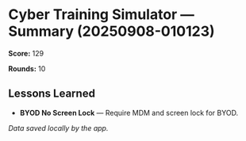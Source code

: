 # Cyber Training Simulator — Summary (20250908-010123)

**Score:** 129

**Rounds:** 10


## Lessons Learned
- **BYOD No Screen Lock** — Require MDM and screen lock for BYOD.

_Data saved locally by the app._
